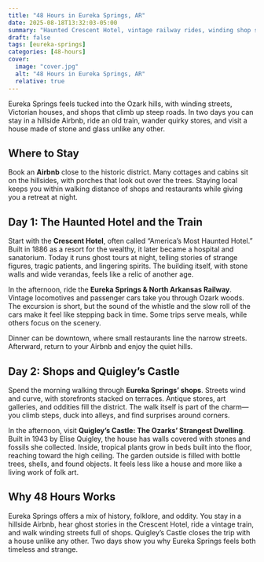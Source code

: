 ```yaml
---
title: "48 Hours in Eureka Springs, AR"
date: 2025-08-18T13:32:03-05:00
summary: "Haunted Crescent Hotel, vintage railway rides, winding shop streets, and folk‑art oddity Quigley’s Castle in a hillside Ozark town."
draft: false
tags: [eureka-springs]
categories: [48-hours]
cover:
  image: "cover.jpg"
  alt: "48 Hours in Eureka Springs, AR"
  relative: true
---
```



Eureka Springs feels tucked into the Ozark hills, with winding streets, Victorian houses, and shops that climb up steep roads. In two days you can stay in a hillside Airbnb, ride an old train, wander quirky stores, and visit a house made of stone and glass unlike any other.

## Where to Stay

Book an **Airbnb** close to the historic district. Many cottages and cabins sit on the hillsides, with porches that look out over the trees. Staying local keeps you within walking distance of shops and restaurants while giving you a retreat at night.


## Day 1: The Haunted Hotel and the Train

Start with the **Crescent Hotel**, often called “America’s Most Haunted Hotel.” Built in 1886 as a resort for the wealthy, it later became a hospital and sanatorium. Today it runs ghost tours at night, telling stories of strange figures, tragic patients, and lingering spirits. The building itself, with stone walls and wide verandas, feels like a relic of another age.

In the afternoon, ride the **Eureka Springs & North Arkansas Railway**. Vintage locomotives and passenger cars take you through Ozark woods. The excursion is short, but the sound of the whistle and the slow roll of the cars make it feel like stepping back in time. Some trips serve meals, while others focus on the scenery.

Dinner can be downtown, where small restaurants line the narrow streets. Afterward, return to your Airbnb and enjoy the quiet hills.

## Day 2: Shops and Quigley’s Castle

Spend the morning walking through **Eureka Springs’ shops**. Streets wind and curve, with storefronts stacked on terraces. Antique stores, art galleries, and oddities fill the district. The walk itself is part of the charm—you climb steps, duck into alleys, and find surprises around corners.

In the afternoon, visit **Quigley’s Castle: The Ozarks’ Strangest Dwelling**. Built in 1943 by Elise Quigley, the house has walls covered with stones and fossils she collected. Inside, tropical plants grow in beds built into the floor, reaching toward the high ceiling. The garden outside is filled with bottle trees, shells, and found objects. It feels less like a house and more like a living work of folk art.

## Why 48 Hours Works

Eureka Springs offers a mix of history, folklore, and oddity. You stay in a hillside Airbnb, hear ghost stories in the Crescent Hotel, ride a vintage train, and walk winding streets full of shops. Quigley’s Castle closes the trip with a house unlike any other. Two days show you why Eureka Springs feels both timeless and strange.

